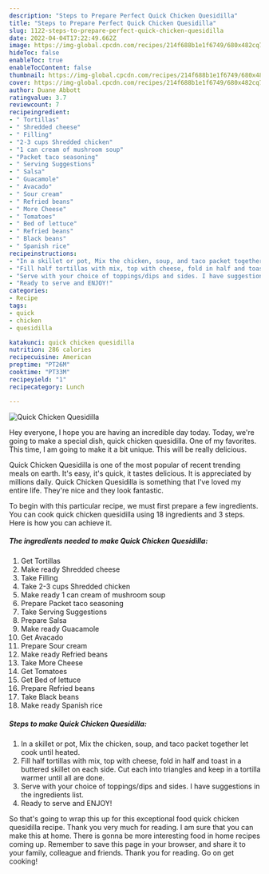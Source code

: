 ```yaml
---
description: "Steps to Prepare Perfect Quick Chicken Quesidilla"
title: "Steps to Prepare Perfect Quick Chicken Quesidilla"
slug: 1122-steps-to-prepare-perfect-quick-chicken-quesidilla
date: 2022-04-04T17:22:49.662Z
image: https://img-global.cpcdn.com/recipes/214f688b1e1f6749/680x482cq70/quick-chicken-quesidilla-recipe-main-photo.jpg
hideToc: false
enableToc: true
enableTocContent: false
thumbnail: https://img-global.cpcdn.com/recipes/214f688b1e1f6749/680x482cq70/quick-chicken-quesidilla-recipe-main-photo.jpg
cover: https://img-global.cpcdn.com/recipes/214f688b1e1f6749/680x482cq70/quick-chicken-quesidilla-recipe-main-photo.jpg
author: Duane Abbott
ratingvalue: 3.7
reviewcount: 7
recipeingredient:
- " Tortillas"
- " Shredded cheese"
- " Filling"
- "2-3 cups Shredded chicken"
- "1 can cream of mushroom soup"
- "Packet taco seasoning"
- " Serving Suggestions"
- " Salsa"
- " Guacamole"
- " Avacado"
- " Sour cream"
- " Refried beans"
- " More Cheese"
- " Tomatoes"
- " Bed of lettuce"
- " Refried beans"
- " Black beans"
- " Spanish rice"
recipeinstructions:
- "In a skillet or pot, Mix the chicken, soup, and taco packet together let cook until heated."
- "Fill half tortillas with mix, top with cheese, fold in half and toast in a buttered skillet on each side. Cut each into triangles and keep in a tortilla warmer until all are done."
- "Serve with your choice of toppings/dips and sides. I have suggestions in the ingredients list."
- "Ready to serve and ENJOY!"
categories:
- Recipe
tags:
- quick
- chicken
- quesidilla

katakunci: quick chicken quesidilla 
nutrition: 286 calories
recipecuisine: American
preptime: "PT26M"
cooktime: "PT33M"
recipeyield: "1"
recipecategory: Lunch

---
```



![Quick Chicken Quesidilla](https://img-global.cpcdn.com/recipes/214f688b1e1f6749/680x482cq70/quick-chicken-quesidilla-recipe-main-photo.jpg)

Hey everyone, I hope you are having an incredible day today. Today, we're going to make a special dish, quick chicken quesidilla. One of my favorites. This time, I am going to make it a bit unique. This will be really delicious.



Quick Chicken Quesidilla is one of the most popular of recent trending meals on earth. It's easy, it's quick, it tastes delicious. It is appreciated by millions daily. Quick Chicken Quesidilla is something that I've loved my entire life. They're nice and they look fantastic.


To begin with this particular recipe, we must first prepare a few ingredients. You can cook quick chicken quesidilla using 18 ingredients and 3 steps. Here is how you can achieve it.

<!--inarticleads1-->

##### The ingredients needed to make Quick Chicken Quesidilla:

1. Get  Tortillas
1. Make ready  Shredded cheese
1. Take  Filling
1. Take 2-3 cups Shredded chicken
1. Make ready 1 can cream of mushroom soup
1. Prepare Packet taco seasoning
1. Take  Serving Suggestions
1. Prepare  Salsa
1. Make ready  Guacamole
1. Get  Avacado
1. Prepare  Sour cream
1. Make ready  Refried beans
1. Take  More Cheese
1. Get  Tomatoes
1. Get  Bed of lettuce
1. Prepare  Refried beans
1. Take  Black beans
1. Make ready  Spanish rice




<!--inarticleads2-->

##### Steps to make Quick Chicken Quesidilla:

1. In a skillet or pot, Mix the chicken, soup, and taco packet together let cook until heated.
1. Fill half tortillas with mix, top with cheese, fold in half and toast in a buttered skillet on each side. Cut each into triangles and keep in a tortilla warmer until all are done.
1. Serve with your choice of toppings/dips and sides. I have suggestions in the ingredients list.
1. Ready to serve and ENJOY!



So that's going to wrap this up for this exceptional food quick chicken quesidilla recipe. Thank you very much for reading. I am sure that you can make this at home. There is gonna be more interesting food in home recipes coming up. Remember to save this page in your browser, and share it to your family, colleague and friends. Thank you for reading. Go on get cooking!
